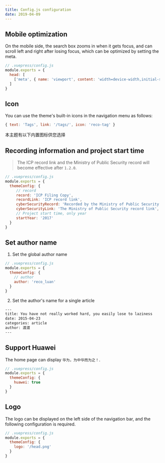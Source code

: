 ```yaml
---
title: Config.js configuration
date: 2019-04-09
---
```


## Mobile optimization

On the mobile side, the search box zooms in when it gets focus, and can scroll left and right after losing focus, which can be optimized by setting the meta.

```javascript
// .vuepress/config.js
module.exports = {
  head: [
    ['meta', { name: 'viewport', content: 'width=device-width,initial-scale=1,user-scalable=no' }]
  ]
}  
```

## Icon

You can use the theme's built-in icons in the navigation menu as follows:

```javascript
{ text: 'Tags', link: '/tags/', icon: 'reco-tag' }
```

本主题有以下内置图标供您选择

<icon-example></icon-example>

## Recording information and project start time

> The ICP record link and the Ministry of Public Security record will become effective after `1.2.0`.

```javascript
// .vuepress/config.js
module.exports = {
  themeConfig: {
     // record
     record: 'ICP Filing Copy',
     recordLink: 'ICP record link',
     cyberSecurityRecord: 'Recorded by the Ministry of Public Security',
     cyberSecurityLink: 'The Ministry of Public Security record link',
     // Project start time, only year
     startYear: '2017'
  }
}
```

## Set author name

1. Set the global author name

```javascript
// .vuepress/config.js
module.exports = {
  themeConfig: {
    // author
    author: 'reco_luan'
  }
}
```

2. Set the author's name for a single article

```bash
---
title: You have not really worked hard, you easily lose to laziness
date: 2015-04-23
categories: article
author: 渡渡
---
```

## Support Huawei

The home page can display `华为，为中华而为之！`.

```javascript
// .vuepress/config.js
module.exports = {
  themeConfig: {
    huawei: true
  }
}
```

## Logo

The logo can be displayed on the left side of the navigation bar, and the following configuration is required.

```javascript
// .vuepress/config.js
module.exports = {
  themeConfig: {
    logo: '/head.png'
  }
}
```